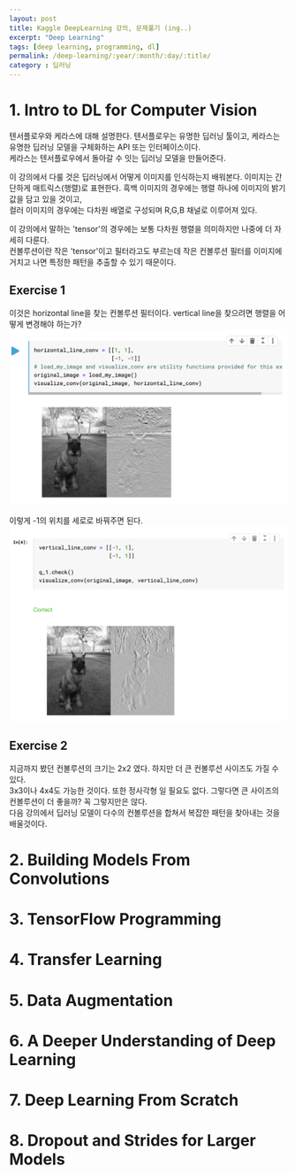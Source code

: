 ```yaml
---
layout: post
title: Kaggle DeepLearning 강의, 문제풀기 (ing..)
excerpt: "Deep Learning"
tags: [deep learning, programming, dl]
permalink: /deep-learning/:year/:month/:day/:title/
category : 딥러닝
---
```


# 1. Intro to DL for Computer Vision
텐서플로우와 케라스에 대해 설명한다. 텐서플로우는 유명한 딥러닝 툴이고, 케라스는 유명한 딥러닝 모델을 구체화하는 API 또는 인터페이스이다.  
케라스는 텐서플로우에서 돌아갈 수 잇는 딥러닝 모델을 만들어준다. 

이 강의에서 다룰 것은 딥러닝에서 어떻게 이미지를 인식하는지 배워본다. 이미지는 간단하게 매트릭스(행렬)로 표현한다. 흑백 이미지의 경우에는 행렬 하나에 이미지의 밝기값을 담고 있을 것이고,  
컬러 이미지의 경우에는 다차원 배열로 구성되며 R,G,B 채널로 이루어져 있다.  

이 강의에서 말하는 'tensor'의 경우에는 보통 다차원 행렬을 의미하지만 나중에 더 자세히 다룬다.  
컨볼루션이란 작은 'tensor'이고 필터라고도 부르는데 작은 컨볼루션 필터를 이미지에 거치고 나면 특정한 패턴을 추출할 수 있기 때문이다.  

## Exercise 1
이것은 horizontal line을 찾는 컨볼루션 필터이다. vertical line을 찾으려면 행렬을 어떻게 변경해야 하는가?
![image](/assets/2019-09-15-kaggle-dl-problem/1.png)

이렇게 -1의 위치를 세로로 바꿔주면 된다. 
![image](/assets/2019-09-15-kaggle-dl-problem/2.png)

## Exercise 2
지금까지 봤던 컨볼루션의 크기는 2x2 였다. 하지만 더 큰 컨볼루션 사이즈도 가질 수 있다.  
3x3이나 4x4도 가능한 것이다. 또한 정사각형 일 필요도 없다. 그렇다면 큰 사이즈의 컨볼루션이 더 좋을까? 꼭 그렇지만은 않다.  
다음 강의에서 딥러닝 모델이 다수의 컨볼루션을 합쳐서 복잡한 패턴을 찾아내는 것을 배울것이다.

# 2. Building Models From Convolutions
# 3. TensorFlow Programming
# 4. Transfer Learning
# 5. Data Augmentation
# 6. A Deeper Understanding of Deep Learning
# 7. Deep Learning From Scratch
# 8. Dropout and Strides for Larger Models